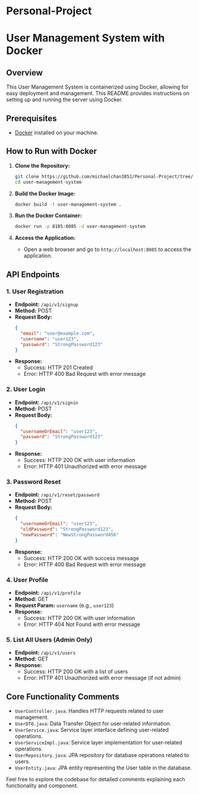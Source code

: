 # Personal-Project
# User Management System with Docker

## Overview

This User Management System is containerized using Docker, allowing for easy deployment and management. This README provides instructions on setting up and running the server using Docker.

## Prerequisites

- [Docker](https://www.docker.com/get-started) installed on your machine.

## How to Run with Docker

1. **Clone the Repository:**
   ```bash
   git clone https://github.com/michaelchan3851/Personal-Project/tree/main/demo-user-management-system
   cd user-management-system
   ```

2. **Build the Docker Image:**
   ```bash
   docker build -t user-management-system .
   ```

3. **Run the Docker Container:**
   ```bash
   docker run -p 8185:8085 -d user-management-system
   ```

4. **Access the Application:**
   - Open a web browser and go to `http://localhost:8085` to access the application.

## API Endpoints

### 1. User Registration

- **Endpoint:** `/api/v1/signup`
- **Method:** POST
- **Request Body:**
  ```json
  {
    "email": "user@example.com",
    "username": "user123",
    "password": "StrongPassword123"
  }
  ```
- **Response:**
  - Success: HTTP 201 Created
  - Error: HTTP 400 Bad Request with error message

### 2. User Login

- **Endpoint:** `/api/v1/signin`
- **Method:** POST
- **Request Body:**
  ```json
  {
    "usernameOrEmail": "user123",
    "password": "StrongPassword123"
  }
  ```
- **Response:**
  - Success: HTTP 200 OK with user information
  - Error: HTTP 401 Unauthorized with error message

### 3. Password Reset

- **Endpoint:** `/api/v1/reset/password`
- **Method:** POST
- **Request Body:**
  ```json
  {
    "usernameOrEmail": "user123",
    "oldPassword": "StrongPassword123",
    "newPassword": "NewStrongPassword456"
  }
  ```
- **Response:**
  - Success: HTTP 200 OK with success message
  - Error: HTTP 400 Bad Request with error message

### 4. User Profile

- **Endpoint:** `/api/v1/profile`
- **Method:** GET
- **Request Param:** `username` (e.g., `user123`)
- **Response:**
  - Success: HTTP 200 OK with user information
  - Error: HTTP 404 Not Found with error message

### 5. List All Users (Admin Only)

- **Endpoint:** `/api/v1/users`
- **Method:** GET
- **Response:**
  - Success: HTTP 200 OK with a list of users
  - Error: HTTP 401 Unauthorized with error message (if not admin)

## Core Functionality Comments

- `UserController.java`: Handles HTTP requests related to user management.
- `UserDTO.java`: Data Transfer Object for user-related information.
- `UserService.java`: Service layer interface defining user-related operations.
- `UserServiceImpl.java`: Service layer implementation for user-related operations.
- `UserRepository.java`: JPA repository for database operations related to users.
- `UserEntity.java`: JPA entity representing the User table in the database.

Feel free to explore the codebase for detailed comments explaining each functionality and component.

